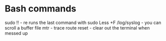 # Bash commands

sudo !! - re runs the last command with sudo
Less +F /log/syslog - you can scroll a buffer file
mtr - trace route
reset - clear out the terminal when messed up
